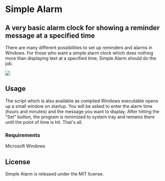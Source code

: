 Simple Alarm
============

## A very basic alarm clock for showing a reminder message at a specified time

There are many different possibilities to set up reminders and alarms in Windows. For those who want a simple alarm clock which does nothing more than displaying text at a specified time, Simple Alarm should do the job.

<img src="http://matthias-schuetz.github.com/simplealarm/simplealarm.png" />

## Usage

The script which is also available as compiled Windows executable opens up a small window on startup. You will be asked to enter the alarm time (hours and minutes) and the message you want to display. After hitting the "Set" button, the program is minimized to system tray and remains there until the point of time is hit. That's all.

### Requirements

Microsoft Windows

## License

Simple Alarm is released under the MIT license.